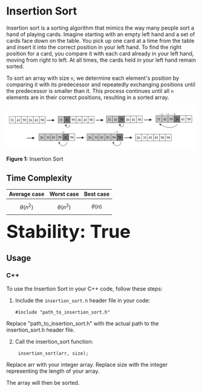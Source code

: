 # Insertion Sort

Insertion sort is a sorting algorithm that mimics the way many people sort a hand of playing cards. Imagine starting with an empty left hand and a set of cards face down on the table. You pick up one card at a time from the table and insert it into the correct position in your left hand. To find the right position for a card, you compare it with each card already in your left hand, moving from right to left. At all times, the cards held in your left hand remain sorted.

To sort an array with size `n`, we determine each element's position by comparing it with its predecessor and repeatedly exchanging positions until the predecessor is smaller than it. This process continues until all `n` elements are in their correct positions, resulting in a sorted array.

![Figure 1](https://github.com/mjyang0902/Data-Structure/blob/main/sort/figures/insertion_sort.png)

**Figure 1:** Insertion Sort

## Time Complexity
| Average case | Worst case | Best case |
|:------------:|:----------:|:---------:|
| $$\theta(n^2)$$ | $$\theta(n^2)$$ | $$\theta(n)$$ |

<b><font size = 10>Stability: True</font></b>

## Usage

### C++

To use the Insertion Sort in your C++ code, follow these steps:

1. Include the `insertion_sort.h` header file in your code:
   ```
   #include "path_to_insertion_sort.h"
   ```
Replace "path_to_insertion_sort.h" with the actual path to the insertion_sort.h header file.

2. Call the insertion_sort function:
   ```
    insertion_sort(arr, size);
   ```
Replace arr with your integer array.
Replace size with the integer representing the length of your array.

The array will then be sorted.
